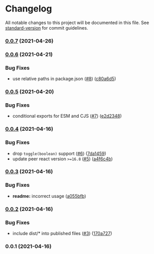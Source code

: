 # Changelog

All notable changes to this project will be documented in this file. See [standard-version](https://github.com/conventional-changelog/standard-version) for commit guidelines.

### [0.0.7](https://github.com/ybiquitous/use-toggle/compare/v0.0.6...v0.0.7) (2021-04-26)

### [0.0.6](https://github.com/ybiquitous/use-toggle/compare/v0.0.5...v0.0.6) (2021-04-21)

### Bug Fixes

- use relative paths in package.json ([#8](https://github.com/ybiquitous/use-toggle/issues/8)) ([c80a6d5](https://github.com/ybiquitous/use-toggle/commit/c80a6d5d370f41c5f197e14487c5c9eff77d9926))

### [0.0.5](https://github.com/ybiquitous/use-toggle/compare/v0.0.4...v0.0.5) (2021-04-20)

### Bug Fixes

- conditional exports for ESM and CJS ([#7](https://github.com/ybiquitous/use-toggle/issues/7)) ([e2d2348](https://github.com/ybiquitous/use-toggle/commit/e2d23489cb278eabb4ad0d965a8d3475fb7cb839))

### [0.0.4](https://github.com/ybiquitous/use-toggle/compare/v0.0.3...v0.0.4) (2021-04-16)

### Bug Fixes

- drop `toggle(boolean)` support ([#6](https://github.com/ybiquitous/use-toggle/issues/6)) ([7da1459](https://github.com/ybiquitous/use-toggle/commit/7da1459da1f9ef831c1bf0116be594bfe61c1b8c))
- update peer react version `>=16.8` ([#5](https://github.com/ybiquitous/use-toggle/issues/5)) ([a4f6c4b](https://github.com/ybiquitous/use-toggle/commit/a4f6c4b48a80609c803a5170c4d802b4218b4d48))

### [0.0.3](https://github.com/ybiquitous/use-toggle/compare/v0.0.2...v0.0.3) (2021-04-16)

### Bug Fixes

- **readme:** incorrect usage ([a055bfb](https://github.com/ybiquitous/use-toggle/commit/a055bfbc0dc986182f4485c92b50622c82adcb2f))

### [0.0.2](https://github.com/ybiquitous/use-toggle/compare/v0.0.1...v0.0.2) (2021-04-16)

### Bug Fixes

- include dist/\* into published files ([#3](https://github.com/ybiquitous/use-toggle/issues/3)) ([170a727](https://github.com/ybiquitous/use-toggle/commit/170a727a47221d1c2938a2041c3d203ee0ecf318))

### 0.0.1 (2021-04-16)
